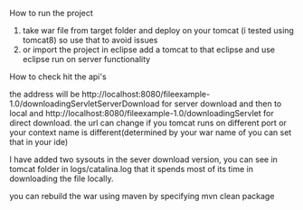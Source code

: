 How to run the project

1. take war file from target folder and deploy on your tomcat (i tested using tomcat8) so use that to avoid issues
2. or import the project in eclipse add a tomcat to that eclipse and use eclipse run on server functionality

How to check hit the api's 

the address will be http://localhost:8080/fileexample-1.0/downloadingServletServerDownload for server download and then to local and
 http://localhost:8080/fileexample-1.0/downloadingServlet for direct download. the url can change if you tomcat runs on different port or your context name is different(determined by your war name of you can set that in your ide)

I have added two sysouts in the sever download version, you can see in tomcat folder in logs/catalina.log that it spends most of its time in downloading the file locally.

you can rebuild the war using maven by specifying mvn clean package
